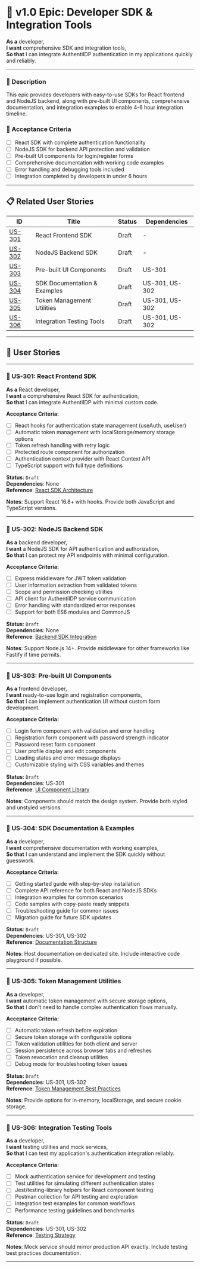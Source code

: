 # 🚀 v1.0 Epic: Developer SDK & Integration Tools

**As a** developer,  
**I want** comprehensive SDK and integration tools,  
**So that** I can integrate AuthentiIDP authentication in my applications quickly and reliably.

---

### 🧭 Description
This epic provides developers with easy-to-use SDKs for React frontend and NodeJS backend, along with pre-built UI components, comprehensive documentation, and integration examples to enable 4-6 hour integration timeline.

### 🎯 Acceptance Criteria
- [ ] React SDK with complete authentication functionality
- [ ] NodeJS SDK for backend API protection and validation
- [ ] Pre-built UI components for login/register forms
- [ ] Comprehensive documentation with working code examples
- [ ] Error handling and debugging tools included
- [ ] Integration completed by developers in under 6 hours

---

## 📋 Related User Stories

| ID      | Title                                      | Status       | Dependencies |
|---------|--------------------------------------------|--------------|-------------|
| [US-301](#us-301-react-frontend-sdk)                 | React Frontend SDK                         | Draft        | -           |
| [US-302](#us-302-nodejs-backend-sdk)                 | NodeJS Backend SDK                         | Draft        | -           |
| [US-303](#us-303-prebuilt-ui-components)             | Pre-built UI Components                    | Draft        | US-301      |
| [US-304](#us-304-sdk-documentation)                  | SDK Documentation & Examples               | Draft        | US-301, US-302 |
| [US-305](#us-305-token-management-utilities)         | Token Management Utilities                 | Draft        | US-301, US-302 |
| [US-306](#us-306-integration-testing-tools)          | Integration Testing Tools                  | Draft        | US-301, US-302 |

---

## 📘 User Stories

---

### 🧩 US-301: React Frontend SDK

**As a** React developer,  
**I want** a comprehensive React SDK for authentication,  
**So that** I can integrate AuthentiIDP with minimal custom code.

**Acceptance Criteria:**
- [ ] React hooks for authentication state management (useAuth, useUser)
- [ ] Automatic token management with localStorage/memory storage options
- [ ] Token refresh handling with retry logic
- [ ] Protected route component for authorization
- [ ] Authentication context provider with React Context API
- [ ] TypeScript support with full type definitions

**Status**: `Draft`  
**Dependencies**: None  
**Reference**: [React SDK Architecture](/docs/v1/architecture/service-responsibilities-1.0.md)

**Notes**: Support React 16.8+ with hooks. Provide both JavaScript and TypeScript versions.

---

### 🧩 US-302: NodeJS Backend SDK

**As a** backend developer,  
**I want** a NodeJS SDK for API authentication and authorization,  
**So that** I can protect my API endpoints with minimal configuration.

**Acceptance Criteria:**
- [ ] Express middleware for JWT token validation
- [ ] User information extraction from validated tokens
- [ ] Scope and permission checking utilities
- [ ] API client for AuthentiIDP service communication
- [ ] Error handling with standardized error responses
- [ ] Support for both ES6 modules and CommonJS

**Status**: `Draft`  
**Dependencies**: None  
**Reference**: [Backend SDK Integration](/docs/v1/architecture/system-flows-1.0.md)

**Notes**: Support Node.js 14+. Provide middleware for other frameworks like Fastify if time permits.

---

### 🧩 US-303: Pre-built UI Components

**As a** frontend developer,  
**I want** ready-to-use login and registration components,  
**So that** I can implement authentication UI without custom form development.

**Acceptance Criteria:**
- [ ] Login form component with validation and error handling
- [ ] Registration form component with password strength indicator
- [ ] Password reset form component
- [ ] User profile display and edit components
- [ ] Loading states and error message displays
- [ ] Customizable styling with CSS variables and themes

**Status**: `Draft`  
**Dependencies**: US-301  
**Reference**: [UI Component Library](/docs/v1/ui-ux/ui-component-library-1.0.md)

**Notes**: Components should match the design system. Provide both styled and unstyled versions.

---

### 🧩 US-304: SDK Documentation & Examples

**As a** developer,  
**I want** comprehensive documentation with working examples,  
**So that** I can understand and implement the SDK quickly without guesswork.

**Acceptance Criteria:**
- [ ] Getting started guide with step-by-step installation
- [ ] Complete API reference for both React and NodeJS SDKs
- [ ] Integration examples for common scenarios
- [ ] Code samples with copy-paste ready snippets
- [ ] Troubleshooting guide for common issues
- [ ] Migration guide for future SDK updates

**Status**: `Draft`  
**Dependencies**: US-301, US-302  
**Reference**: [Documentation Structure](/docs/v1/ui-ux/user-journeys-1.0.md)

**Notes**: Host documentation on dedicated site. Include interactive code playground if possible.

---

### 🧩 US-305: Token Management Utilities

**As a** developer,  
**I want** automatic token management with secure storage options,  
**So that** I don't need to handle complex authentication flows manually.

**Acceptance Criteria:**
- [ ] Automatic token refresh before expiration
- [ ] Secure token storage with configurable options
- [ ] Token validation utilities for both client and server
- [ ] Session persistence across browser tabs and refreshes
- [ ] Token revocation and cleanup utilities
- [ ] Debug mode for troubleshooting token issues

**Status**: `Draft`  
**Dependencies**: US-301, US-302  
**Reference**: [Token Management Best Practices](/docs/v1/architecture/technical-considerations-1.0.md)

**Notes**: Provide options for in-memory, localStorage, and secure cookie storage.

---

### 🧩 US-306: Integration Testing Tools

**As a** developer,  
**I want** testing utilities and mock services,  
**So that** I can test my application's authentication integration reliably.

**Acceptance Criteria:**
- [ ] Mock authentication service for development and testing
- [ ] Test utilities for simulating different authentication states
- [ ] Jest/testing-library helpers for React component testing
- [ ] Postman collection for API testing and exploration
- [ ] Integration test examples for common workflows
- [ ] Performance testing guidelines and benchmarks

**Status**: `Draft`  
**Dependencies**: US-301, US-302  
**Reference**: [Testing Strategy](/docs/v1/architecture/technical-considerations-1.0.md)

**Notes**: Mock service should mirror production API exactly. Include testing best practices documentation.

---